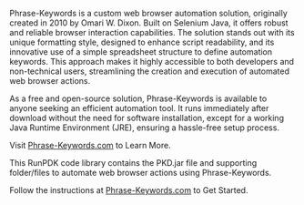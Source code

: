 ​​​Phrase-Keywords is a custom web browser automation solution, originally created in 2010 by Omari W. Dixon. ​​Built on Selenium Java, it offers robust and reliable browser interaction capabilities. The solution stands out with its unique formatting style, designed to enhance script readability, and its innovative use of a simple spreadsheet structure to define automation keywords. This approach makes it highly accessible to both developers and non-technical users, streamlining the creation and execution of automated web browser actions.

As a free and open-source solution, Phrase-Keywords is available to anyone seeking an efficient automation tool. It runs immediately after download without the need for software installation, except for a working Java Runtime Environment (JRE), ensuring a hassle-free setup process.

Visit <a href="https://www.Phrase-Keywords.com" target="_blank">Phrase-Keywords.com</a> to Learn More. 

This RunPDK code library contains the PKD.jar file and supporting folder/files to automate web browser actions using Phrase-Keywords. 

Follow the instructions at <a href="https://www.Phrase-Keywords.com#section2" target="_blank">Phrase-Keywords.com</a> to Get Started.
